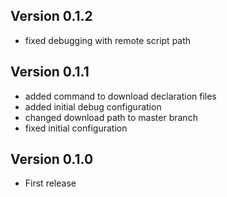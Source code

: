 ﻿
## Version 0.1.2
  - fixed debugging with remote script path

## Version 0.1.1
  - added command to download declaration files
  - added initial debug configuration
  - changed download path to master branch
  - fixed initial configuration

## Version 0.1.0
  - First release